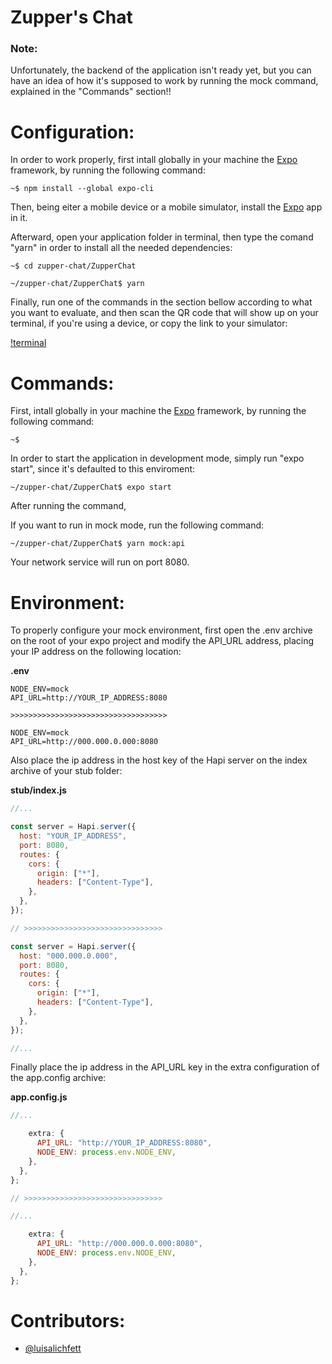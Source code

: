 # Zupper's Chat

### Note:

Unfortunately, the backend of the application isn't ready yet, but you can have an idea of how it's supposed to work by running the mock command, explained in the "Commands" section!!

# Configuration:

In order to work properly, first intall globally in your machine the [Expo](https://docs.expo.io/) framework, by running the following command: 

```
~$ npm install --global expo-cli
```

Then, being eiter a mobile device or a mobile simulator, install the [Expo](https://play.google.com/store/apps/details?id=host.exp.exponent&hl=pt_BR) app in it.

Afterward, open your application folder in terminal, then type the comand "yarn" in order to install all the needed dependencies:

```
~$ cd zupper-chat/ZupperChat

~/zupper-chat/ZupperChat$ yarn
```

Finally, run one of the commands in the section bellow according to what you want to evaluate, and then scan the QR code that will show up on your terminal, if you're using a device, or copy the link to your simulator:

[!terminal](/Images/README/terminal.jpeg)


# Commands:

First, intall globally in your machine the [Expo](https://docs.expo.io/) framework, by running the following command: 

```
~$ 
```

In order to start the application in development mode, simply run "expo start",
since it's defaulted to this enviroment:

```
~/zupper-chat/ZupperChat$ expo start
```

After running the command, 

If you want to run in mock mode, run the following command:

```
~/zupper-chat/ZupperChat$ yarn mock:api
```

Your network service will run on port 8080.

# Environment:

To properly configure your mock environment, first open the .env archive on the root of your expo project and modify the API_URL address, placing your IP address on the following location:

**.env**
```
NODE_ENV=mock
API_URL=http://YOUR_IP_ADDRESS:8080

>>>>>>>>>>>>>>>>>>>>>>>>>>>>>>>>>>>

NODE_ENV=mock
API_URL=http://000.000.0.000:8080
```

Also place the ip address in the host key of the Hapi server on the index archive of your stub folder:

**stub/index.js**
```javascript
//...

const server = Hapi.server({
  host: "YOUR_IP_ADDRESS",
  port: 8080,
  routes: {
    cors: {
      origin: ["*"],
      headers: ["Content-Type"],
    },
  },
});

// >>>>>>>>>>>>>>>>>>>>>>>>>>>>>>>

const server = Hapi.server({
  host: "000.000.0.000",
  port: 8080,
  routes: {
    cors: {
      origin: ["*"],
      headers: ["Content-Type"],
    },
  },
});

//...
```

Finally place the ip address in the API_URL key in the extra configuration of the app.config archive:

**app.config.js**
```javascript
//...

    extra: {
      API_URL: "http://YOUR_IP_ADDRESS:8080",
      NODE_ENV: process.env.NODE_ENV,
    },
  },
};

// >>>>>>>>>>>>>>>>>>>>>>>>>>>>>>>

//...

    extra: {
      API_URL: "http://000.000.0.000:8080",
      NODE_ENV: process.env.NODE_ENV,
    },
  },
};
```

# Contributors:

* [@luisalichfett](https://github.com/luisalichfett)